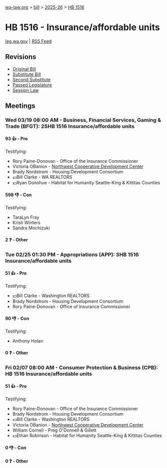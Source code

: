 [wa-law.org](/) > [bill](/bill/) > [2025-26](/bill/2025-26/) > [HB 1516](/bill/2025-26/hb/1516/)

# HB 1516 - Insurance/affordable units
[leg.wa.gov](https://app.leg.wa.gov/billsummary?BillNumber=1516&Year=2025&Initiative=false) | [RSS Feed](./rss.xml)

## Revisions
* [Original Bill](1/)
* [Substitute Bill](S/)
* [Second Substitute](S2/)
* [Passed Legislature](S2.PL/)
* [Session Law](S2.SL/)

## Meetings
### Wed 03/19 08:00 AM - Business, Financial Services, Gaming & Trade (BFGT): 2SHB 1516 Insurance/affordable units
#### 93 👍 - Pro
Testifying:
* Rory Paine-Donovan - Office of the Insurance Commissioner
* Victoria OBanion - [Northwest Cooperative Development Center](/org/northwest_cooperative_development_center/)
* Brady Nordstrom - Housing Development Consortium
* 💵Bill Clarke - WA REALTORS
* 💵Ryan Donohue - Habitat for Humanity Seattle-King & Kittitas Counties

#### 598 👎 - Con
Testifying:
* TaraLyn Fray
* Kristi Winters
* Sandra Mochizuki

#### 2 ❓ - Other

### Tue 02/25 01:30 PM - Appropriations (APP): SHB 1516 Insurance/affordable units
#### 51 👍 - Pro
Testifying:
* 💵Bill Clarke - Washington REALTORS
* Brady Nordstrom - Housing Development Consortium
* Rory Paine-Donovan - Office of Insurance Commissioner

#### 90 👎 - Con
Testifying:
* Anthony Holan

#### 0 ❓ - Other

### Fri 02/07 08:00 AM - Consumer Protection & Business (CPB): HB 1516 Insurance/affordable units
#### 51 👍 - Pro
Testifying:
* Rory Paine-Donovan - Office of the Insurance Commissioner
* Brady Nordstrom - Housing Development Consortium
* 💵Bill Clarke - Washington REALTORS
* Victoria OBanion - [Northwest Cooperative Development Center](/org/northwest_cooperative_development_center/)
* William Cornell - Preg O'Donnell & Gillett
* 💵Ethan Robinson - Habitat for Humanity Seattle-King & Kittitas Counties

#### 0 👎 - Con

#### 0 ❓ - Other

